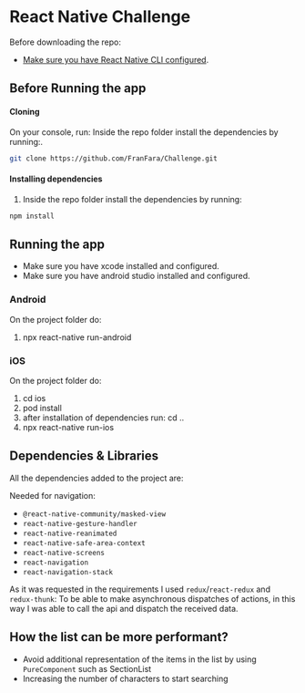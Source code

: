 # React Native Challenge

Before downloading the repo:
- [Make sure you have React Native CLI configured](https://facebook.github.io/react-native/docs/getting-started).

## Before Running the app

#### Cloning 
On your console, run:
Inside the repo folder install the dependencies by running:.
```bash
git clone https://github.com/FranFara/Challenge.git
```

#### Installing dependencies 
1. Inside the repo folder install the dependencies by running:
```bash
npm install
```

## Running the app
* Make sure you have xcode installed and configured.
* Make sure you have android studio installed and configured.


### Android

On the project folder do:
1. npx react-native run-android


### iOS
On the project folder do:
1. cd ios
2. pod install
3. after installation of dependencies run: cd ..
4. npx react-native run-ios


## Dependencies & Libraries

All the dependencies added to the project are:

Needed for navigation:
- `@react-native-community/masked-view`
- `react-native-gesture-handler`
- `react-native-reanimated`
- `react-native-safe-area-context`
- `react-native-screens`
- `react-navigation`
- `react-navigation-stack`  


As it was requested in the requirements I used `redux`/`react-redux` and `redux-thunk`: To be able to make asynchronous dispatches of actions, in this way I was able to call the api and dispatch the received data.  


## How the list can be more performant?

- Avoid additional representation of the items in the list by using `PureComponent` such as SectionList
- Increasing the number of characters to start searching